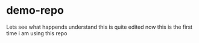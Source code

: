 # demo-repo
Lets see what happends
understand
this is quite edited now
this is the first time i am using this repo
